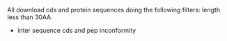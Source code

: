 All download cds and protein sequences doing the following filters:
length less than 30AA
* inter sequence
cds and pep inconformity